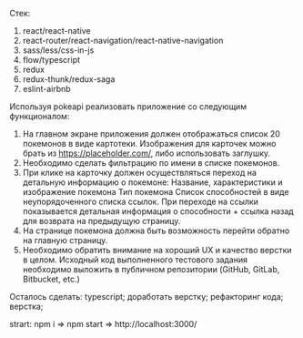 Стек:
1. react/react-native
2. react-router/react-navigation/react-native-navigation
3. sass/less/css-in-js
4. flow/typescript
5. redux
6. redux-thunk/redux-saga
7. eslint-airbnb

Используя pokeapi реализовать приложение со следующим функционалом:
1. На главном экране приложения должен отображаться список 20 покемонов в виде картотеки.
Изображения для карточек можно брать из https://placeholder.com/, либо использовать
заглушку.
2. Необходимо сделать фильтрацию по имени в списке покемонов.
3. При клике на карточку должен осуществляться переход на детальную информацию о покемоне:
Название, характеристики и изображение покемона
Тип покемона
Список способностей в виде неупорядоченного списка ссылок. При переходе на ссылки
показывается детальная информация о способности + ссылка назад для возврата на
предыдущую страницу.
4. На странице покемона должна быть возможность перейти обратно на главную страницу.
5. Необходимо обратить внимание на хороший UX и качество верстки в целом.
Исходный код выполненного тестового задания необходимо выложить в публичном репозитории
(GitHub, GitLab, Bitbucket, etc.)

Осталось сделать:
typescript;
доработать верстку;
рефакторинг кода;
верстка;

strart:
npm i => npm start => http://localhost:3000/
